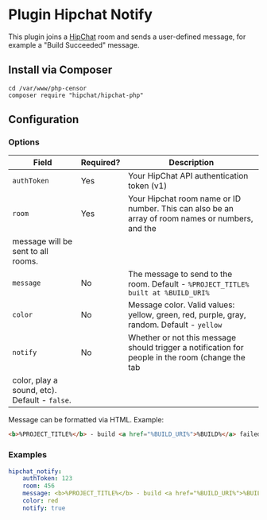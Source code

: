 Plugin Hipchat Notify
=====================

This plugin joins a [HipChat](https://www.hipchat.com/) room and sends a user-defined message, for example a 
"Build Succeeded" message.

Install via Composer
--------------------
```
cd /var/www/php-censor
composer require "hipchat/hipchat-php"
```

Configuration
-------------

### Options

| Field | Required? | Description |
|-------|-----------|-------------|
| `authToken` | Yes | Your HipChat API authentication token (v1) |
| `room`      | Yes | Your Hipchat room name or ID number. This can also be an array of room names or numbers, and the 
message will be sent to all rooms. |
| `message`   | No  | The message to send to the room. Default - `%PROJECT_TITLE% built at %BUILD_URI%` |
| `color`     | No  | Message color. Valid values: yellow, green, red, purple, gray, random. Default - `yellow`|
| `notify`    | No  | Whether or not this message should trigger a notification for people in the room (change the tab 
color, play a sound, etc). Default - `false`. |

Message can be formatted via HTML. Example:
```html
<b>%PROJECT_TITLE%</b> - build <a href="%BUILD_URI%">%BUILD%</a> failed!
```

### Examples

```yaml
hipchat_notify:
    authToken: 123
    room: 456
    message: <b>%PROJECT_TITLE%</b> - build <a href="%BUILD_URI%">%BUILD%</a> failed!
    color: red
    notify: true
```

